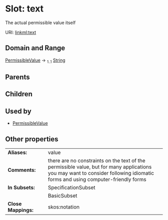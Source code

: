 
# Slot: text

The actual permissible value itself

URI: [linkml:text](https://w3id.org/linkml/text)


## Domain and Range

[PermissibleValue](PermissibleValue.md) &#8594;  <sub>1..1</sub> [String](types/String.md)

## Parents


## Children


## Used by

 * [PermissibleValue](PermissibleValue.md)

## Other properties

|  |  |  |
| --- | --- | --- |
| **Aliases:** | | value |
| **Comments:** | | there are no constraints on the text of the permissible value, but for many applications you may want to consider following idiomatic forms and using computer-friendly forms |
| **In Subsets:** | | SpecificationSubset |
|  | | BasicSubset |
| **Close Mappings:** | | skos:notation |